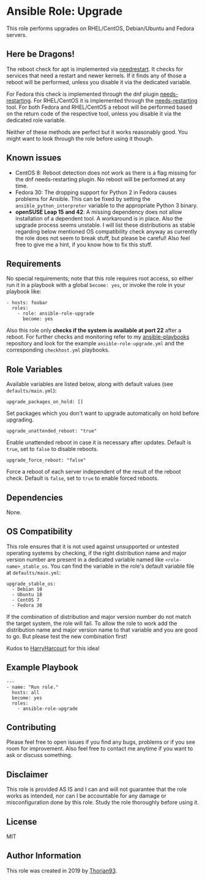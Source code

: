# Ansible Role: Upgrade

This role performs upgrades on RHEL/CentOS, Debian/Ubuntu and Fedora servers.

## Here be Dragons!

The reboot check for apt is implemented via [needrestart](https://github.com/liske/needrestart). It checks for services that need a restart and newer kernels.
If it finds any of those a reboot will be performed, unless you disable it via the dedicated variable.

For Fedora this check is implemented through the dnf plugin [needs-restarting](https://dnf-plugins-core.readthedocs.io/en/latest/needs_restarting.html).
For RHEL/CentOS it is implemented through the [needs-restarting](https://dnf-plugins-core.readthedocs.io/en/latest/needs_restarting.html) tool.
For both Fedora and RHEL/CentOS a reboot will be performed based on the return code of the respective tool, unless you disable it via the dedicated role variable.

Neither of these methods are perfect but it works reasonably good. You might want to look through the role before using it though.

## Known issues

- CentOS 8: Reboot detection does not work as there is a flag missing for the dnf needs-restarting plugin. No reboot will be performed at any time.
- Fedora 30: The dropping support for Python 2 in Fedora causes problems for Ansible. This can be fixed by setting the `ansible_python_interpreter` variable to the appropriate Python 3 binary.
- **openSUSE Leap 15 and 42**: A missing dependency does not allow installation of a dependent tool. A workaround is in place. Also the upgrade process seems unstable. I will list these distributions as stable regarding below mentioned OS compatibility check anyway as currently the role does not seem to break stuff, but please be careful! Also feel free to give me a hint, if you know how to fix this stuff.

## Requirements

No special requirements; note that this role requires root access, so either run it in a playbook with a global `become: yes`, or invoke the role in your playbook like:

    - hosts: foobar
      roles:
        - role: ansible-role-upgrade
          become: yes

Also this role only **checks if the system is available at port 22** after a reboot. For further checks and monitoring refer to my [ansible-playbooks](https://github.com/thorian93/ansible-playbooks) repository and look for the example `ansible-role-upgrade.yml` and the corresponding `checkhost.yml` playbooks.

## Role Variables

Available variables are listed below, along with default values (see `defaults/main.yml`):

    upgrade_packages_on_hold: []

Set packages which you don't want to upgrade automatically on hold before upgrading.

    upgrade_unattended_reboot: "true"

Enable unattended reboot in case it is necessary after updates. Default is `true`, set to `false` to disable reboots.

    upgrade_force_reboot: "false"

Force a reboot of each server independent of the result of the reboot check. Default is `false`, set to `true` to enable forced reboots.

## Dependencies

None.

## OS Compatibility

This role ensures that it is not used against unsupported or untested operating systems by checking, if the right distribution name and major version number are present in a dedicated variable named like `<role-name>_stable_os`. You can find the variable in the role's default variable file at `defaults/main.yml`:

    upgrade_stable_os:
      - Debian 10
      - Ubuntu 18
      - CentOS 7
      - Fedora 30

If the combination of distribution and major version number do not match the target system, the role will fail. To allow the role to work add the distribution name and major version name to that variable and you are good to go. But please test the new combination first!

Kudos to [HarryHarcourt](https://github.com/HarryHarcourt) for this idea!

## Example Playbook

    ---
    - name: "Run role."
      hosts: all
      become: yes
      roles:
        - ansible-role-upgrade

## Contributing

Please feel free to open issues if you find any bugs, problems or if you see room for improvement. Also feel free to contact me anytime if you want to ask or discuss something.

## Disclaimer

This role is provided AS IS and I can and will not guarantee that the role works as intended, nor can I be accountable for any damage or misconfiguration done by this role. Study the role thoroughly before using it.

## License

MIT

## Author Information

This role was created in 2019 by [Thorian93](http://thorian93.de/).
